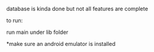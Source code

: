 database is kinda done but not all features are complete


to run:

run main under lib folder

*make sure an android emulator is installed
